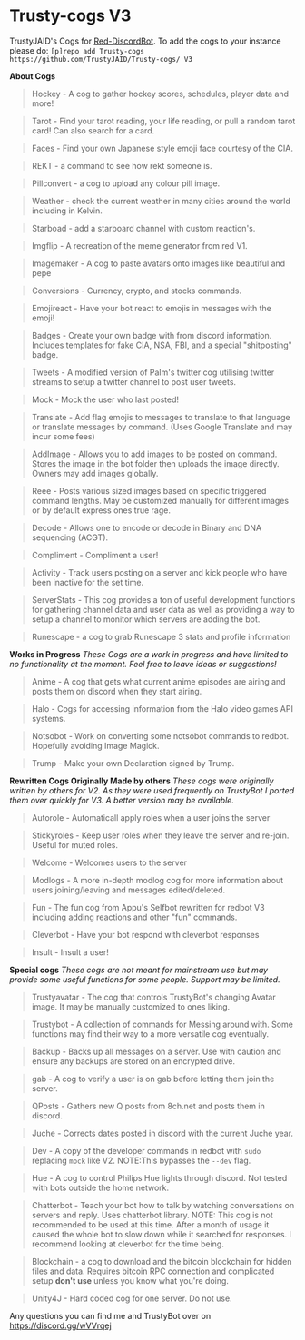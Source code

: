 # Trusty-cogs V3
TrustyJAID's Cogs for  [Red-DiscordBot](https://github.com/Cog-Creators/Red-DiscordBot/tree/V3/develop).
To add the cogs to your instance please do: `[p]repo add Trusty-cogs https://github.com/TrustyJAID/Trusty-cogs/ V3`

**About Cogs**

>Hockey - A cog to gather hockey scores, schedules, player data and more!

>Tarot - Find your tarot reading, your life reading, or pull a random tarot card! Can also search for a card.

>Faces - Find your own Japanese style emoji face courtesy of the CIA.

>REKT - a command to see how rekt someone is.

>Pillconvert - a cog to upload any colour pill image.

>Weather - check the current weather in many cities around the world including in Kelvin.

>Starboad - add a starboard channel with custom reaction's.

>Imgflip - A recreation of the meme generator from red V1.

>Imagemaker - A cog to paste avatars onto images like beautiful and pepe

>Conversions - Currency, crypto, and stocks commands.

>Emojireact - Have your bot react to emojis in messages with the emoji!

>Badges - Create your own badge with from discord information. Includes templates for fake CIA, NSA, FBI, and a special "shitposting" badge.

>Tweets - A modified version of Palm's twitter cog utilising twitter streams to setup a twitter channel to post user tweets.

>Mock - Mock the user who last posted!

>Translate - Add flag emojis to messages to translate to that language or translate messages by command. (Uses Google Translate and may incur some fees)

>AddImage - Allows you to add images to be posted on command. Stores the image in the bot folder then uploads the image directly. Owners may add images globally.

>Reee - Posts various sized images based on specific triggered command lengths. May be customized manually for different images or by default express ones true rage.

>Decode - Allows one to encode or decode in Binary and DNA sequencing (ACGT).

>Compliment - Compliment a user!

>Activity - Track users posting on a server and kick people who have been inactive for the set time.

>ServerStats - This cog provides a ton of useful development functions for gathering channel data and user data as well as providing a way to setup a channel to monitor which servers are adding the bot.

>Runescape - a cog to grab Runescape 3 stats and profile information

**Works in Progress**
*These Cogs are a work in progress and have limited to no functionality at the moment. Feel free to leave ideas or suggestions!*

>Anime - A cog that gets what current anime episodes are airing and posts them on discord when they start airing.

>Halo - Cogs for accessing information from the Halo video games API systems.

>Notsobot - Work on converting some notsobot commands to redbot. Hopefully avoiding Image Magick.

>Trump - Make your own Declaration signed by Trump.

**Rewritten Cogs Originally Made by others**
*These cogs were originally written by others for V2. As they were used frequently on TrustyBot I ported them over quickly for V3. A better version may be available.*

>Autorole - Automaticall apply roles when a user joins the server

>Stickyroles - Keep user roles when they leave the server and re-join. Useful for muted roles.

>Welcome - Welcomes users to the server

>Modlogs - A more in-depth modlog cog for more information about users joining/leaving and messages edited/deleted.

>Fun - The fun cog from Appu's Selfbot rewritten for redbot V3 including adding reactions and other "fun" commands.

>Cleverbot - Have your bot respond with cleverbot responses

>Insult - Insult a user!

**Special cogs**
*These cogs are not meant for mainstream use but may provide some useful functions for some people. Support may be limited.*

>Trustyavatar - The cog that controls TrustyBot's changing Avatar image. It may be manually customized to ones liking.

>Trustybot - A collection of commands for Messing around with. Some functions may find their way to a more versatile cog eventually.

>Backup - Backs up all messages on a server. Use with caution and ensure any backups are stored on an encrypted drive.

>gab - A cog to verify a user is on gab before letting them join the server.

>QPosts - Gathers new Q posts from 8ch.net and posts them in discord.

>Juche - Corrects dates posted in discord with the current Juche year.

>Dev - A copy of the developer commands in redbot with `sudo` replacing `mock` like V2. NOTE:This bypasses the `--dev` flag.

>Hue - A cog to control Philips Hue lights through discord. Not tested with bots outside the home network.

>Chatterbot - Teach your bot how to talk by watching conversations on servers and reply. Uses chatterbot library. NOTE: This cog is not recommended to be used at this time. After a month of usage it caused the whole bot to slow down while it searched for responses. I recommend looking at cleverbot for the time being.

>Blockchain - a cog to download and the bitcoin blockchain for hidden files and data. Requires bitcoin RPC connection and complicated setup **don't use** unless you know what you're doing.

>Unity4J - Hard coded cog for one server. Do not use.

Any questions you can find me and TrustyBot over on https://discord.gg/wVVrqej
